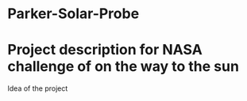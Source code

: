 # Parker-Solar-Probe
# Project description for NASA challenge of on the way to the sun
Idea of the project
